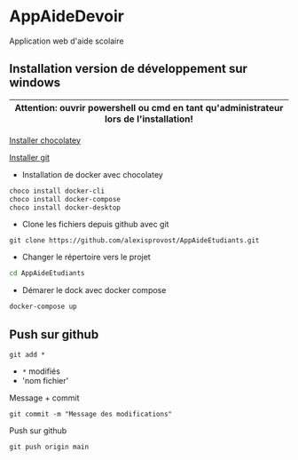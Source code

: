 # AppAideDevoir
Application web d'aide scolaire

## Installation version de développement sur windows

| Attention: ouvrir powershell ou cmd en tant qu'administrateur lors de l'installation! |
| --- |

[Installer chocolatey](https://chocolatey.org/install)

[Installer git](https://chocolatey.org/packages/git)

* Installation de docker avec chocolatey
```bash
choco install docker-cli
choco install docker-compose
choco install docker-desktop
```
* Clone les fichiers depuis github avec git
```
git clone https://github.com/alexisprovost/AppAideEtudiants.git
```
* Changer le répertoire vers le projet
```bash
cd AppAideEtudiants
```
* Démarer le dock avec docker compose
```bash
docker-compose up
```

## Push sur github

```
git add *
```
* `*` modifiés
* 'nom fichier'

Message + commit
```
git commit -m "Message des modifications"
```

Push sur github
```
git push origin main
```
